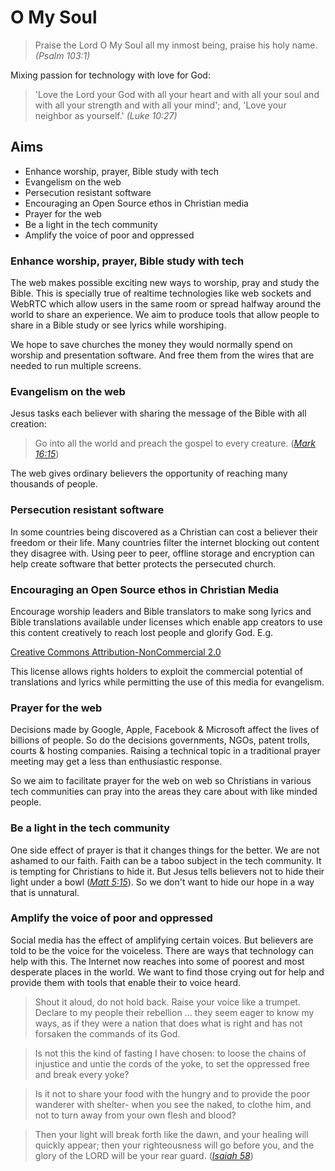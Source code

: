 # O My Soul

> Praise the Lord O My Soul all my inmost being, praise his holy name. _(Psalm 103:1)_

Mixing passion for technology with love for God:

> 'Love the Lord your God with all your heart and with all your soul and with all your strength and with all your mind'; and, 'Love your neighbor as yourself.' _(Luke 10:27)_

## Aims

* Enhance worship, prayer, Bible study with tech
* Evangelism on the web
* Persecution resistant software
* Encouraging an Open Source ethos in Christian media
* Prayer for the web
* Be a light in the tech community
* Amplify the voice of poor and oppressed

### Enhance worship, prayer, Bible study with tech

The web makes possible exciting new ways to worship, pray and study the Bible. This is specially true of realtime technologies like web sockets and WebRTC which allow users in the same room or spread halfway around the world to share an experience. We aim to produce tools that allow people to share in a Bible study or see lyrics while worshiping.

We hope to save churches the money they would normally spend on worship and presentation software. And free them from the wires that are needed to run multiple screens.

### Evangelism on the web

Jesus tasks each believer with sharing the message of the Bible with all creation:

> Go into all the world and preach the gospel to every creature. ([_Mark 16:15_](https://omysoul.github.io/omysoul/react-bible/?v=mk16:15))

The web gives ordinary believers the opportunity of reaching many thousands of people.

### Persecution resistant software

In some countries being discovered as a Christian can cost a believer their freedom or their life. Many countries filter the internet blocking out content they disagree with. Using peer to peer, offline storage and encryption can help create software that better protects the persecuted church.

### Encouraging an Open Source ethos in Christian Media

Encourage worship leaders and Bible translators to make song lyrics and Bible translations available under licenses which enable app creators to use this content creatively to reach lost people and glorify God. E.g.

[Creative Commons Attribution-NonCommercial 2.0](https://creativecommons.org/licenses/by-nc/2.0/)

This license allows rights holders to exploit the commercial potential of translations and lyrics while permitting the use of this media for evangelism.

### Prayer for the web

Decisions made by Google, Apple, Facebook & Microsoft affect the lives of billions of people. So do the decisions governments, NGOs, patent trolls, courts & hosting companies. Raising a technical topic in a traditional prayer meeting may get a less than enthusiastic response.

So we aim to facilitate prayer for the web on web so Christians in various tech communities can pray into the areas they care about with like minded people.   

### Be a light in the tech community

One side effect of prayer is that it changes things for the better. We are not ashamed to our faith. Faith can be a taboo subject in the tech community. It is tempting for Christians to hide it. But Jesus tells believers not to hide their light under a bowl ([_Matt 5:15_](https://omysoul.github.io/omysoul/react-bible/?v=mt5:15)). So we don't want to hide our hope in a way that is unnatural.

### Amplify the voice of poor and oppressed

Social media has the effect of amplifying certain voices. But believers are told to be the voice for the voiceless. There are ways that technology can help with this. The Internet now reaches into some of poorest and most desperate places in the world. We want to find those crying out for help and provide them with tools that enable their to voice heard.

> Shout it aloud, do not hold back. Raise your voice like a trumpet. Declare to my people their rebellion ... they seem eager to know my ways, as if they were a nation that does what is right and has not forsaken the commands of its God.

> Is not this the kind of fasting I have chosen: to loose the chains of injustice and untie the cords of the yoke, to set the oppressed free and break every yoke?

> Is it not to share your food with the hungry and to provide the poor wanderer with shelter- when you see the naked, to clothe him, and not to turn away from your own flesh and blood?

> Then your light will break forth like the dawn, and your healing will quickly appear; then your righteousness will go before you, and the glory of the LORD will be your rear guard. (_[Isaiah 58](https://omysoul.github.io/omysoul/react-bible/?v=is58)_)
